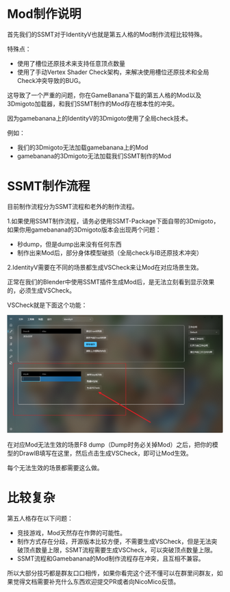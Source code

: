 # Mod制作说明

首先我们的SSMT对于IdentityV也就是第五人格的Mod制作流程比较特殊。

特殊点：
- 使用了槽位还原技术来支持任意顶点数量
- 使用了手动Vertex Shader Check架构，来解决使用槽位还原技术和全局Check冲突导致的BUG。

这导致了一个严重的问题，你在GameBanana下载的第五人格的Mod以及3Dmigoto加载器，和我们SSMT制作的Mod存在根本性的冲突。

因为gamebanana上的IdentityV的3Dmigoto使用了全局check技术。

例如：
- 我们的3Dmigoto无法加载gamebanana上的Mod
- gamebanana的3Dmigoto无法加载我们SSMT制作的Mod

# SSMT制作流程

目前制作流程分为SSMT流程和老外的制作流程。

1.如果使用SSMT制作流程，请务必使用SSMT-Package下面自带的3Dmigoto，如果你用gamebanana的3Dmigoto版本会出现两个问题：

- 秒dump，但是dump出来没有任何东西
- 制作出来Mod后，部分身体模型破损（全局check与IB还原技术冲突）

2.IdentityV需要在不同的场景都生成VSCheck来让Mod在对应场景生效。

正常在我们的Blender中使用SSMT插件生成Mod后，是无法立刻看到显示效果的，必须生成VSCheck。

VSCheck就是下面这个功能：

![alt text](image.png)


在对应Mod无法生效的场景F8 dump（Dump时务必关掉Mod）之后，把你的模型的DrawIB填写在这里，然后点击生成VSCheck，即可让Mod生效。

每个无法生效的场景都需要这么做。

# 比较复杂

第五人格存在以下问题：
- 竞技游戏，Mod天然存在作弊的可能性。
- 制作方式存在分歧，开源版本比较方便，不需要生成VSCheck，但是无法突破顶点数量上限，SSMT流程需要生成VSCheck，可以突破顶点数量上限。
- SSMT流程和Gamebanana的Mod制作流程存在冲突，且互相不兼容。

所以大部分技巧都是群友口口相传，如果你看完这个还不懂可以在群里问群友，如果觉得文档需要补充什么东西欢迎提交PR或者向NicoMico反馈。
